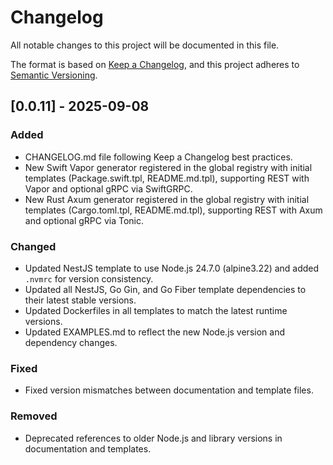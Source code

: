 #
<!--
NOTE FOR AI:
When generating new changelog entries, DO NOT use the 'Unreleased' section.
Instead, create a new section with the version and date as specified by the user (e.g., 'Bump patch', 'Bump minor', 'Bump major').
Use the format: '## [version] - YYYY-MM-DD'.
Always follow the user's instruction for versioning and date.
-->
# Changelog

All notable changes to this project will be documented in this file.

The format is based on [Keep a Changelog](https://keepachangelog.com/en/1.1.0/),
and this project adheres to [Semantic Versioning](https://semver.org/spec/v2.0.0.html).

## [0.0.11] - 2025-09-08
### Added
- CHANGELOG.md file following Keep a Changelog best practices.
- New Swift Vapor generator registered in the global registry with initial templates (Package.swift.tpl, README.md.tpl), supporting REST with Vapor and optional gRPC via SwiftGRPC.
- New Rust Axum generator registered in the global registry with initial templates (Cargo.toml.tpl, README.md.tpl), supporting REST with Axum and optional gRPC via Tonic.

### Changed
- Updated NestJS template to use Node.js 24.7.0 (alpine3.22) and added `.nvmrc` for version consistency.
- Updated all NestJS, Go Gin, and Go Fiber template dependencies to their latest stable versions.
- Updated Dockerfiles in all templates to match the latest runtime versions.
- Updated EXAMPLES.md to reflect the new Node.js version and dependency changes.

### Fixed
- Fixed version mismatches between documentation and template files.

### Removed
- Deprecated references to older Node.js and library versions in documentation and templates.
